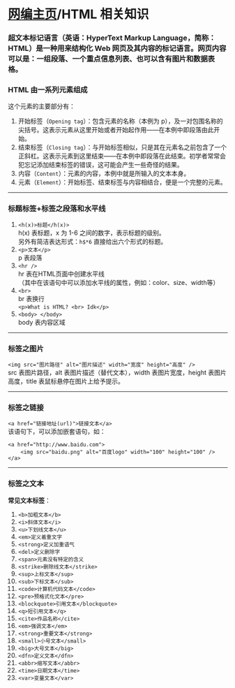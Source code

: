 # [网编主页](./readme.md)/HTML 相关知识

### 超文本标记语言（英语：HyperText Markup Language，简称：HTML）是一种用来结构化 Web 网页及其内容的标记语言。网页内容可以是：一组段落、一个重点信息列表、也可以含有图片和数据表格。

### HTML 由一系列元素组成
这个元素的主要部分有：

1. 开始标签（`Opening tag`）：包含元素的名称（本例为 p），及一对包围名称的尖括号。这表示元素从这里开始或者开始起作用——在本例中即段落由此开始。
2. 结束标签（`Closing tag`）：与开始标签相似，只是其在元素名之前包含了一个正斜杠。这表示元素到这里结束——在本例中即段落在此结束。初学者常常会犯忘记添加结束标签的错误，这可能会产生一些奇怪的结果。
3. 内容（`Content`）：元素的内容，本例中就是所输入的文本本身。
4. 元素（`Element`）：开始标签、结束标签与内容相结合，便是一个完整的元素。

---------------------------
### 标题标签+标签之段落和水平线

1. `<h(x)>标题</h(x)>`  
h(x) 表标题，x 为 1-6 之间的数字，表示标题的级别。  
另外有简洁表达形式：`h$*6` 直接给出六个形式的标题。
2. `<p>文本</p>`  
p 表段落  
3. `<hr />`  
hr 表在HTML页面中创建水平线  
（其中在该语句中可以添加水平线的属性，例如：color、size、width等）  
4. `<br>`  
br 表换行  
`<p>What is HTML? <br> Idk</p>`
5. `<body> </body>`  
body 表内容区域  

---------------------------
### 标签之图片

`<img src="图片路径" alt="图片描述" width="宽度" height="高度" />`  
src 表图片路径，alt 表图片描述（替代文本），width 表图片宽度，height 表图片高度，title 表鼠标悬停在图片上给予提示。  

---------------------------
### 标签之链接
`<a href="链接地址(url)">链接文本</a>`  
该语句下，可以添加嵌套语句，如：
```
<a href="http://www.baidu.com">
    <img src="baidu.png" alt="百度logo" width="100" height="100" />
</a>
```

----------------------------
### 标签之文本
**常见文本标签**：
1. `<b>加粗文本</b>`  
2. `<i>斜体文本</i>`  
3. `<u>下划线文本</u>` 
4. `<em>定义着重文字`
5. `<strong>定义加重语气`
6. `<del>定义删除字`
7. `<span>元素没有特定的含义` 
8. `<strike>删除线文本</strike>`  
9. `<sup>上标文本</sup>`  
10. `<sub>下标文本</sub>`  
11. `<code>计算机代码文本</code>`  
12. `<pre>预格式化文本</pre>`  
13. `<blockquote>引用文本</blockquote>`  
14. `<q>短引用文本</q>`  
15. `<cite>作品名称</cite>`  
16. `<em>强调文本</em>`  
17. `<strong>重要文本</strong>`  
18. `<small>小号文本</small>`  
19. `<big>大号文本</big>`  
20. `<dfn>定义文本</dfn>`  
21. `<abbr>缩写文本</abbr>`  
22. `<time>日期文本</time>`  
23. `<var>变量文本</var>`  